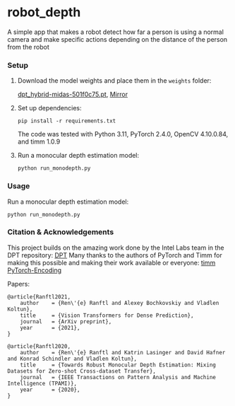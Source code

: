 # robot_depth
A simple app that makes a robot detect how far a person is using a normal camera and make specific actions depending on the distance of the person from the robot

### Setup 

1) Download the model weights and place them in the `weights` folder:

    [dpt_hybrid-midas-501f0c75.pt](https://github.com/intel-isl/DPT/releases/download/1_0/dpt_hybrid-midas-501f0c75.pt), [Mirror](https://drive.google.com/file/d/1dgcJEYYw1F8qirXhZxgNK8dWWz_8gZBD/view?usp=sharing)

2) Set up dependencies: 

    ```shell
    pip install -r requirements.txt
    ```

   The code was tested with Python 3.11, PyTorch 2.4.0, OpenCV 4.10.0.84, and timm 1.0.9

2) Run a monocular depth estimation model:

    ```shell
    python run_monodepth.py
    ```

### Usage 

Run a monocular depth estimation model:
	
    python run_monodepth.py

### Citation & Acknowledgements

This project builds on the amazing work done by the Intel Labs team in the DPT repository:
    [DPT](https://github.com/isl-org/DPT/)
Many thanks to the authors of PyTorch and Timm for making this possible and making their work available or everyone:
    [timm](https://github.com/rwightman/pytorch-image-models)
    [PyTorch-Encoding](https://github.com/zhanghang1989/PyTorch-Encoding)

Papers:
```
@article{Ranftl2021,
	author    = {Ren\'{e} Ranftl and Alexey Bochkovskiy and Vladlen Koltun},
	title     = {Vision Transformers for Dense Prediction},
	journal   = {ArXiv preprint},
	year      = {2021},
}
```

```
@article{Ranftl2020,
	author    = {Ren\'{e} Ranftl and Katrin Lasinger and David Hafner and Konrad Schindler and Vladlen Koltun},
	title     = {Towards Robust Monocular Depth Estimation: Mixing Datasets for Zero-shot Cross-dataset Transfer},
	journal   = {IEEE Transactions on Pattern Analysis and Machine Intelligence (TPAMI)},
	year      = {2020},
}
```
